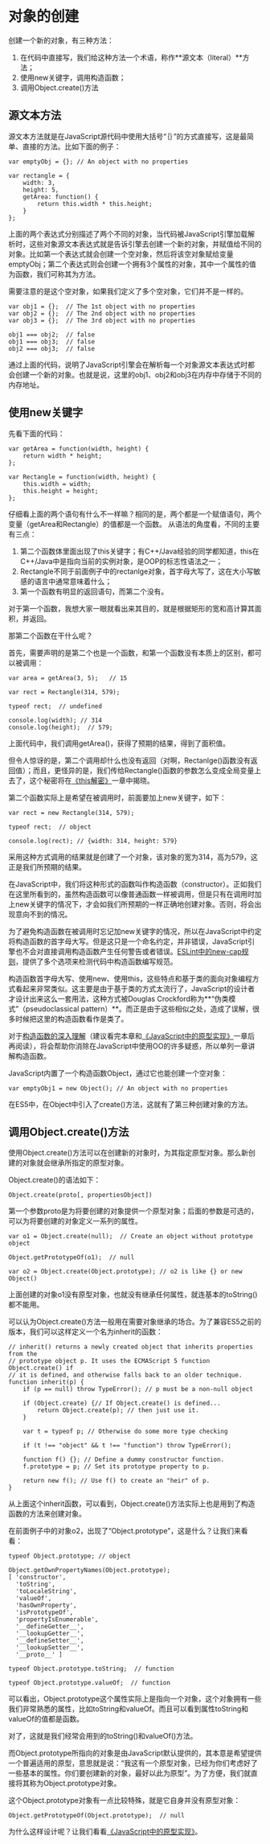 # 对象的创建

创建一个新的对象，有三种方法：

1. 在代码中直接写，我们给这种方法一个术语，称作**源文本（literal）**方法；
2. 使用new关键字，调用构造函数；
3. 调用Object.create()方法

## 源文本方法

源文本方法就是在JavaScript源代码中使用大括号“｛｝”的方式直接写，这是最简单、直接的方法。比如下面的例子：

	var emptyObj = {}; // An object with no properties

	var rectangle = {
		width: 3,
		height: 5,
		getArea: function() {
			return this.width * this.height;
		}
	};

上面的两个表达式分别描述了两个不同的对象，当代码被JavaScript引擎加载解析时，这些对象源文本表达式就是告诉引擎去创建一个新的对象，并赋值给不同的对象。比如第一个表达式就会创建一个空对象，然后将该空对象赋给变量emptyObj；第二个表达式则会创建一个拥有3个属性的对象，其中一个属性的值为函数，我们可称其为方法。

需要注意的是这个空对象，如果我们定义了多个空对象，它们并不是一样的。

	var obj1 = {};  // The 1st object with no properties
	var obj2 = {};  // The 2nd object with no properties
	var obj3 = {};  // The 3rd object with no properties

	obj1 === obj2;  // false
	obj1 === obj3;  // false
	obj2 === obj3;  // false


通过上面的代码，说明了JavaScript引擎会在解析每一个对象源文本表达式时都会创建一个新的对象。也就是说，这里的obj1、obj2和obj3在内存中存储于不同的内存地址。


## 使用new关键字

先看下面的代码：

	var getArea = function(width, height) {
		return width * height;
	};

	var Rectangle = function(width, height) {
		this.width = width;
		this.height = height;
	};

仔细看上面的两个语句有什么不一样嘛？相同的是，两个都是一个赋值语句，两个变量（getArea和Rectangle）的值都是一个函数。
从语法的角度看，不同的主要有三点：

1. 第二个函数体里面出现了this关键字；有C++/Java经验的同学都知道，this在C++/Java中是指向当前的实例对象，是OOP的标志性语法之一；
2. Rectangle不同于前面例子中的rectanlge对象，首字母大写了，这在大小写敏感的语言中通常意味着什么；
3. 第一个函数有明显的返回语句，而第二个没有。

对于第一个函数，我想大家一眼就看出来其目的，就是根据矩形的宽和高计算其面积，并返回。

那第二个函数在干什么呢？

首先，需要声明的是第二个也是一个函数，和第一个函数没有本质上的区别，都可以被调用：

	var area = getArea(3, 5);	// 15

	var rect = Rectangle(314, 579);

	typeof rect;  // undefined

	console.log(width);	// 314
	console.log(height);  // 579;

上面代码中，我们调用getArea()，获得了预期的结果，得到了面积值。

但令人惊讶的是，第二个调用却什么也没有返回（对啊，Rectanlge()函数没有返回值）；而且，更怪异的是，我们传给Rectangle()函数的参数怎么变成全局变量上去了，这个秘密将在[《this解密》](the-secret-of-this.md)一章中揭晓。

第二个函数实际上是希望在被调用时，前面要加上new关键字，如下：

	var rect = new Rectangle(314, 579);

	typeof rect;  // object

	console.log(rect); // {width: 314, height: 579}

采用这种方式调用的结果就是创建了一个对象，该对象的宽为314，高为579，这正是我们所预期的结果。

在JavaScript中，我们将这种形式的函数叫作构造函数（constructor）。正如我们在这里所看到的，虽然构造函数可以像普通函数一样被调用，但是只有在调用时加上new关键字的情况下，才会如我们所预期的一样正确地创建对象。否则，将会出现意向不到的情况。

为了避免构造函数在被调用时忘记加new关键字的情况，所以在JavaScript中约定将构造函数的首字母大写。但是这只是一个命名约定，并非错误，JavaScript引擎也不会对直接调用构造函数产生任何警告或者错误。[ESLint中的new-cap规则](http://eslint.org/docs/rules/new-cap)，提供了多个选项来检测代码中构造函数编写规范。

构造函数首字母大写、使用new、使用this，这些特点和基于类的面向对象编程方式看起来非常类似。这主要是由于基于类的方式太流行了，JavaScript的设计者才设计出来这么一套用法，这种方式被Douglas Crockford称为**“伪类模式”（pseudoclassical pattern）**。而正是由于这些相似之处，造成了误解，很多时候把这里的构造函数看作是类了。

对于[构造函数的深入理解](constructor.md)（建议看完本章和[《JavaScript中的原型实现》](prototype-in-javascript.md)一章后再阅读），将会帮助你消除在JavaScript中使用OO的许多疑惑，所以单列一章讲解构造函数。

JavaScript内置了一个构造函数Object，通过它也能创建一个空对象：

	var emptyObj1 = new Object(); // An object with no properties

在ES5中，在Object中引入了create()方法，这就有了第三种创建对象的方法。

## 调用Object.create()方法

使用Object.create()方法可以在创建新的对象时，为其指定原型对象。那么新创建的对象就会继承所指定的原型对象。

Object.create()的语法如下：

	Object.create(proto[, propertiesObject])

第一个参数proto是为将要创建的对象提供一个原型对象；后面的参数是可选的，可以为将要创建的对象定义一系列的属性。

	var o1 = Object.create(null);  // Create an object without prototype object
	
	Object.getPrototypeOf(o1);  // null

	var o2 = Object.create(Object.prototype); // o2 is like {} or new Object()

上面创建的对象o1没有原型对象，也就没有继承任何属性，就连基本的toString()都不能用。

可以认为Object.create()方法一般用在需要对象继承的场合。为了兼容ES5之前的版本，我们可以这样定义一个名为inherit的函数：

	// inherit() returns a newly created object that inherits properties from the
	// prototype object p. It uses the ECMAScript 5 function Object.create() if
	// it is defined, and otherwise falls back to an older technique.
	function inherit(p) {
		if (p == null) throw TypeError(); // p must be a non-null object

		if (Object.create) {// If Object.create() is defined...
			return Object.create(p); // then just use it.
		}
	
		var t = typeof p; // Otherwise do some more type checking
		
		if (t !== "object" && t !== "function") throw TypeError();
		
		function f() {}; // Define a dummy constructor function.
		f.prototype = p; // Set its prototype property to p.
		
		return new f(); // Use f() to create an "heir" of p.
	}

从上面这个inherit函数，可以看到，Object.create()方法实际上也是用到了构造函数的方法来创建对象。

在前面例子中的对象o2，出现了“Object.prototype”，这是什么？让我们来看看：

	typeof Object.prototype; // object

	Object.getOwnPropertyNames(Object.prototype);
	[ 'constructor',
  	  'toString',
      'toLocaleString',
      'valueOf',
      'hasOwnProperty',
      'isPrototypeOf',
      'propertyIsEnumerable',
      '__defineGetter__',
      '__lookupGetter__',
      '__defineSetter__',
      '__lookupSetter__',
      '__proto__' ]

	typeof Object.prototype.toString;  // function

	typeof Object.prototype.valueOf;  // function

可以看出，Object.prototype这个属性实际上是指向一个对象，这个对象拥有一些我们非常熟悉的属性，比如toString和valueOf。而且可以看到属性toString和valueOf的值都是函数。

对了，这就是我们经常会用到的toString()和valueOf()方法。

而Object.prototype所指向的对象是由JavaScript默认提供的，其本意是希望提供一个普遍适用的原型，意思就是说：“我这有一个原型对象，已经为你们考虑好了一些基本的属性。你们要创建新的对象，最好以此为原型”。为了方便，我们就直接将其称为Object.prototype对象。

这个Object.prototype对象有一点比较特殊，就是它自身并没有原型对象：

	Object.getPrototypeOf(Object.prototype);  // null

为什么这样设计呢？让我们看看[《JavaScript中的原型实现》](prototype-in-javascript.md)。
